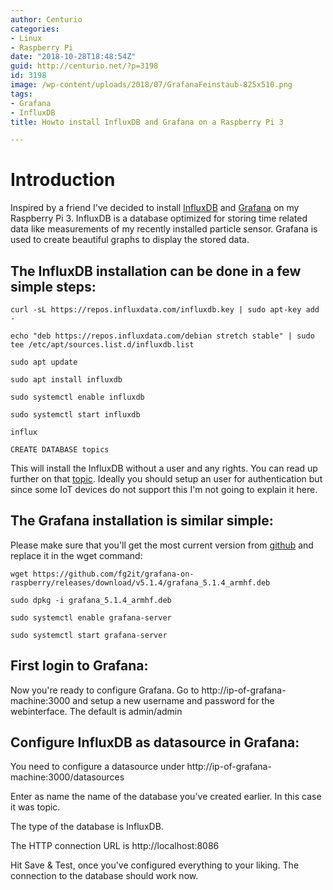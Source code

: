 ```yaml
---
author: Centurio
categories:
- Linux
- Raspberry Pi
date: "2018-10-28T18:48:54Z"
guid: http://centurio.net/?p=3198
id: 3198
image: /wp-content/uploads/2018/07/GrafanaFeinstaub-825x510.png
tags:
- Grafana
- InfluxDB
title: Howto install InfluxDB and Grafana on a Raspberry Pi 3

---
```

# Introduction
Inspired by a friend I've decided to install [InfluxDB](https://github.com/influxdata/influxdb) and [Grafana](https://grafana.com/) on my Raspberry Pi 3. InfluxDB is a database optimized for storing time related data like measurements of my recently installed particle sensor. Grafana is used to create beautiful graphs to display the stored data.

## The InfluxDB installation can be done in a few simple steps:

```
curl -sL https://repos.influxdata.com/influxdb.key | sudo apt-key add -

echo "deb https://repos.influxdata.com/debian stretch stable" | sudo tee /etc/apt/sources.list.d/influxdb.list

sudo apt update

sudo apt install influxdb  

sudo systemctl enable influxdb

sudo systemctl start influxdb 

influx

CREATE DATABASE topics
```

This will install the InfluxDB without a user and any rights. You can read up further on that [topic](https://docs.influxdata.com/influxdb/v1.5/query_language/authentication_and_authorization/). Ideally you should setup an user for authentication but since some IoT devices do not support this I'm not going to explain it here.

## The Grafana installation is similar simple:

Please make sure that you'll get the most current version from [github](https://github.com/fg2it/grafana-on-raspberry/releases) and replace it in the wget command:

```lang-bash
wget https://github.com/fg2it/grafana-on-raspberry/releases/download/v5.1.4/grafana_5.1.4_armhf.deb

sudo dpkg -i grafana_5.1.4_armhf.deb

sudo systemctl enable grafana-server 

sudo systemctl start grafana-server
```

## First login to Grafana:

Now you're ready to configure Grafana. Go to http://ip-of-grafana-machine:3000 and setup a new username and password for the webinterface. The default is admin/admin

## Configure InfluxDB as datasource in Grafana:

You need to configure a datasource under http://ip-of-grafana-machine:3000/datasources

Enter as name the name of the database you've created earlier. In this case it was topic.

The type of the database is InfluxDB.

The HTTP connection URL is http://localhost:8086

Hit Save & Test, once you've configured everything to your liking. The connection to the database should work now.